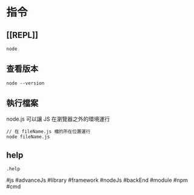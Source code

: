 # 指令
## [[REPL]]
```
node
```
## 查看版本
```
node --version
```
## 執行檔案
node.js 可以讓 JS 在瀏覽器之外的環境運行
```
// 在 fileName.js 檔的所在位置運行
node fileName.js
```

## help
```
.help
```

#js #advanceJs #library #framework #nodeJs #backEnd #module #npm #cmd 